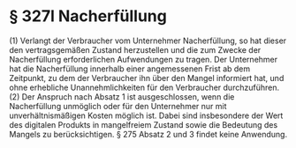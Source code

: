 # § 327l Nacherfüllung
(1) Verlangt der Verbraucher vom Unternehmer Nacherfüllung, so hat dieser den vertragsgemäßen Zustand herzustellen und die zum Zwecke der Nacherfüllung erforderlichen Aufwendungen zu tragen. Der Unternehmer hat die Nacherfüllung innerhalb einer angemessenen Frist ab dem Zeitpunkt, zu dem der Verbraucher ihn über den Mangel informiert hat, und ohne erhebliche Unannehmlichkeiten für den Verbraucher durchzuführen.
(2) Der Anspruch nach Absatz 1 ist ausgeschlossen, wenn die Nacherfüllung unmöglich oder für den Unternehmer nur mit unverhältnismäßigen Kosten möglich ist. Dabei sind insbesondere der Wert des digitalen Produkts in mangelfreiem Zustand sowie die Bedeutung des Mangels zu berücksichtigen. § 275 Absatz 2 und 3 findet keine Anwendung.